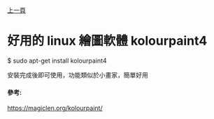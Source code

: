 [上一頁](https://jian-hong-wu.github.io/blog/)

# 好用的 linux 繪圖軟體 kolourpaint4

$ sudo apt-get install kolourpaint4

安裝完成後即可使用，功能類似於小畫家，簡單好用

#### 參考:

https://magiclen.org/kolourpaint/
